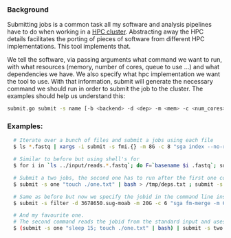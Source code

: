 ### Background

Submitting jobs is a common task all my software and analysis pipelines have to
do when working in a [HPC cluster](http://en.wikipedia.org/wiki/HPCC).
Abstracting away the HPC details facilitates the porting of pieces of software
from different HPC implementations. This tool implements that.

We tell the software, via passing arguments what command we want to run, with
what resources (memory, number of cores, queue to use ...)  and what
dependencies we have. We also specify what hpc implementation we want the tool
to use. With that information, submit will generate the necessary command we
should run in order to submit the job to the cluster. The examples should help
us understand this:

```sh
submit.go submit -s name [-b <backend> -d <dep> -m <mem> -c <num_cores>] <cmd>
```

### Examples:

```sh
  # Iterate over a bunch of files and submit a jobs using each file
  $ ls *.fastq | xargs -i submit -s fmi.{} -m 8G -c 8 "sga index --no-reverse -d 5000000 -t 8 {}"

  # Similar to before but using shell's for
  $ for i in `ls ../input/reads.*.fastq`; do F=`basename $i .fastq`; submit -s pp.$F "sga preprocess -o $F.pp.fastq --pe-mode 2 $i"; done

  # Submit a two jobs, the second one has to run after the first one completes
  $ submit -s one "touch ./one.txt" | bash > /tmp/deps.txt ; submit -s two -f /tmp/deps.txt  "sleep 2;touch ./two.txt" | bash

  # Same as before but now we specify the jobid in the command line instead in a file
  $ submit -s filter -d 3678650.sug-moab -m 20G -c 6 "sga fm-merge -m 65 -t 6 final.filter.pass.fa"

  # And my favourite one.
  # The second command reads the jobid from the standard input and uses it as dep
  $ (submit -s one "sleep 15; touch ./one.txt" | bash) | submit -s two -f -  "sleep 2;touch ./two.txt" | bash
```





